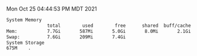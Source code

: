 Mon Oct 25 04:44:53 PM MDT 2021
```bash
System Memory
               total        used        free      shared  buff/cache   available
Mem:           7.7Gi       587Mi       5.0Gi       8.0Mi       2.1Gi       6.8Gi
Swap:          7.6Gi       209Mi       7.4Gi
System Storage
675M	.
```
```bash
